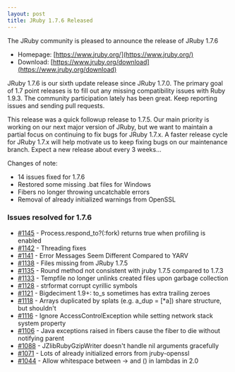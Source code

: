 ```yaml
---
layout: post
title: JRuby 1.7.6 Released
---
```

The JRuby community is pleased to announce the release of JRuby 1.7.6

- Homepage: [https://www.jruby.org/](https://www.jruby.org/)
- Download: [https://www.jruby.org/download](https://www.jruby.org/download)

JRuby 1.7.6 is our sixth update release since JRuby 1.7.0.  The primary goal of 1.7 point releases is to fill out any missing compatibility issues with Ruby 1.9.3.  The community participation lately has been great.  Keep reporting issues and sending pull requests.

This release was a quick followup release to 1.7.5.  Our main priority is working on our next major version of JRuby, but we want to maintain a partial focus on continuing to fix bugs for JRuby 1.7.x.  A faster release cycle for JRuby 1.7.x will help motivate us to keep fixing bugs on our maintenance branch.  Expect a new release about every 3 weeks...

Changes of note:
- 14 issues fixed for 1.7.6
- Restored some missing .bat files for Windows
- Fibers no longer throwing uncatchable errors
- Removal of already initialized warnings from OpenSSL

### Issues resolved for 1.7.6

<ul>
<li><a href="https://github.com/jruby/jruby/issues/1145">#1145</a> - Process.respond_to?(:fork) returns true when profiling is enabled</li>
<li><a href="https://github.com/jruby/jruby/pull/1142">#1142</a> - Threading fixes</li>
<li><a href="https://github.com/jruby/jruby/issues/1141">#1141</a> - Error Messages Seem Different Compared to YARV</li>
<li><a href="https://github.com/jruby/jruby/issues/1138">#1138</a> - Files missing from JRuby 1.7.5</li>
<li><a href="https://github.com/jruby/jruby/issues/1135">#1135</a> - Round method not consistent with jruby 1.7.5 compared to 1.7.3</li>
<li><a href="https://github.com/jruby/jruby/issues/1133">#1133</a> - Tempfile no longer unlinks created files upon garbage collection</li>
<li><a href="https://github.com/jruby/jruby/issues/1128">#1128</a> - strformat corrupt cyrillic symbols</li>
<li><a href="https://github.com/jruby/jruby/issues/1121">#1121</a> - Bigdeciment 1.9+: to_s sometimes has extra trailing zeroes</li>
<li><a href="https://github.com/jruby/jruby/issues/1118">#1118</a> - Arrays duplicated by splats (e.g. a_dup = [*a]) share structure, but shouldn't</li>
<li><a href="https://github.com/jruby/jruby/issues/1116">#1116</a> - Ignore AccessControlException while setting network stack system property</li>
<li><a href="https://github.com/jruby/jruby/issues/1106">#1106</a> - Java exceptions raised in fibers cause the fiber to die without notifying parent</li>
<li><a href="https://github.com/jruby/jruby/issues/1088">#1088</a> - JZlibRubyGzipWriter doesn't handle nil arguments gracefully</li>
<li><a href="https://github.com/jruby/jruby/issues/1071">#1071</a> - Lots of already initialized errors from jruby-openssl</li>
<li><a href="https://github.com/jruby/jruby/pull/1044">#1044</a> - Allow whitespace between -> and () in lambdas in 2.0</li>
</ul>
